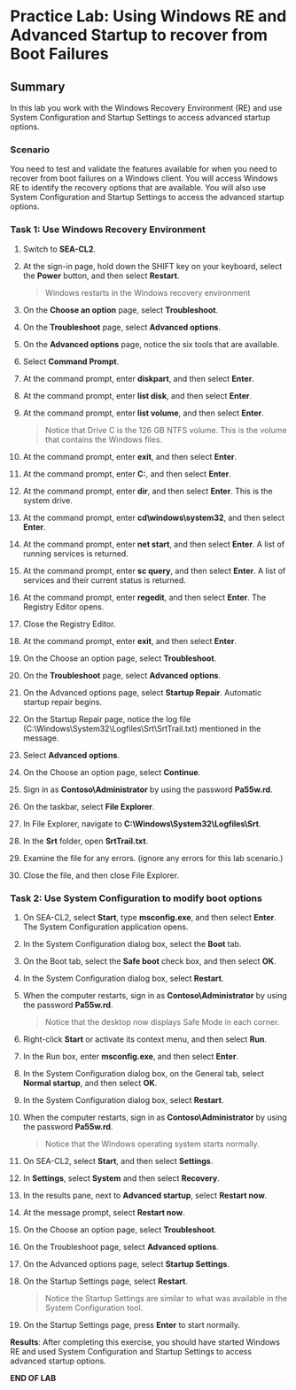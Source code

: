 # Practice Lab: Using Windows RE and Advanced Startup to recover from Boot Failures

## Summary

In this lab you work with the Windows Recovery Environment (RE) and use System Configuration and Startup Settings to access advanced startup options.

### Scenario

You need to test and validate the features available for when you need to recover from boot failures on a Windows client. You will access Windows RE to identify the recovery options that are available. You will also use System Configuration and Startup Settings to access the advanced startup options.

### Task 1: Use Windows Recovery Environment

1. Switch to **SEA-CL2**.

2. At the sign-in page, hold down the SHIFT key on your keyboard, select the **Power** button, and then select **Restart**.

   > Windows restarts in the Windows recovery environment

3. On the **Choose an option** page, select **Troubleshoot**.

4. On the **Troubleshoot** page, select **Advanced options**.

5. On the **Advanced options** page, notice the six tools that are available.

6. Select **Command Prompt**.

7. At the command prompt, enter **diskpart**, and then select **Enter**.

8. At the command prompt, enter **list disk**, and then select **Enter**.

9. At the command prompt, enter **list volume**, and then select **Enter**. 

   > Notice that Drive C is the 126 GB NTFS volume. This is the volume that contains the Windows files.

10. At the command prompt, enter **exit**, and then select **Enter**.

11. At the command prompt, enter **C:**, and then select **Enter**.

12. At the command prompt, enter **dir**, and then select **Enter**. This is the system drive.

13. At the command prompt, enter **cd\\windows\\system32**, and then select **Enter**.

14. At the command prompt, enter **net start**, and then select **Enter**. A list of running services is returned.

15. At the command prompt, enter **sc query**, and then select **Enter**. A list of services and their current status is returned.

16. At the command prompt, enter **regedit**, and then select **Enter**. The Registry Editor opens.

17. Close the Registry Editor.

18. At the command prompt, enter **exit**, and then select **Enter**.

19. On the Choose an option page, select **Troubleshoot**.

20. On the **Troubleshoot** page, select **Advanced options**.

21. On the Advanced options page, select **Startup Repair**. Automatic startup repair begins.

22. On the Startup Repair page, notice the log file (C:\\Windows\\System32\\Logfiles\\Srt\\SrtTrail.txt) mentioned in the message.

23. Select **Advanced options**.

24. On the Choose an option page, select **Continue**.

25. Sign in as **Contoso\\Administrator** by using the password **Pa55w.rd**.

26. On the taskbar, select **File Explorer**.

27. In File Explorer, navigate to **C:\\Windows\\System32\\Logfiles\\Srt**.

28. In the **Srt** folder, open **SrtTrail.txt**.

29. Examine the file for any errors. (ignore any errors for this lab scenario.)

30. Close the file, and then close File Explorer.

### Task 2: Use System Configuration to modify boot options

1. On SEA-CL2, select **Start**, type **msconfig.exe**, and then select **Enter**. The System Configuration application opens.

2. In the System Configuration dialog box, select the **Boot** tab.

3. On the Boot tab, select the **Safe boot** check box, and then select **OK**.

4. In the System Configuration dialog box, select **Restart**.

5. When the computer restarts, sign in as **Contoso\\Administrator** by using the password **Pa55w.rd**. 

   > Notice that the desktop now displays Safe Mode in each corner.

6. Right-click **Start** or activate its context menu, and then select **Run**.

7. In the Run box, enter **msconfig.exe**, and then select **Enter**.

8. In the System Configuration dialog box, on the General tab, select **Normal startup**, and then select **OK**.

9. In the System Configuration dialog box, select **Restart**.

10. When the computer restarts, sign in as **Contoso\\Administrator** by using the password **Pa55w.rd**. 

    > Notice that the Windows operating system starts normally.

11. On SEA-CL2, select **Start**, and then select **Settings**.

12. In **Settings**, select **System** and then select **Recovery**.

13. In the results pane, next to **Advanced startup**, select **Restart now**.

14. At the message prompt, select **Restart now**.

15. On the Choose an option page, select **Troubleshoot**.

16. On the Troubleshoot page, select **Advanced options**.


17. On the Advanced options page, select **Startup Settings**.

18. On the Startup Settings page, select **Restart**. 

    > Notice the Startup Settings are similar to what was available in the System Configuration tool.

19. On the Startup Settings page, press **Enter** to start normally.

**Results**: After completing this exercise, you should have started Windows RE and used System Configuration and Startup Settings to access advanced startup options.

**END OF LAB**
